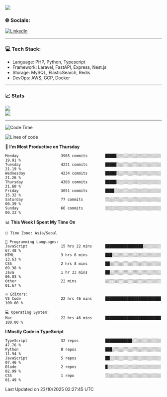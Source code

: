 <!--[![](https://visitcount.itsvg.in/api?id=jin-wk&icon=7&color=12)](https://visitcount.itsvg.in)-->
<!--[![Hits](https://hits.seeyoufarm.com/api/count/incr/badge.svg?url=https%3A%2F%2Fgithub.com%2Fjin-wk&count_bg=%235F625C&title_bg=%23555555&icon=github.svg&icon_color=%23E7E7E7&title=Hits&edge_flat=false)](https://hits.seeyoufarm.com)-->
![](https://komarev.com/ghpvc/?username=jin-wk&color=lightgrey&style=for-the-badge)

### 🌐 Socials:
[![LinkedIn](https://img.shields.io/badge/LinkedIn-%230077B5.svg?logo=linkedin&logoColor=white)](https://linkedin.com/in/jinwook-lee-242625241) 

---

### 💻 Tech Stack:
  - Language: PHP, Python, Typescript
  - Framework: Laravel, FastAPI, Express, Nest.js
  - Storage: MySQL, ElasticSearch, Redis
  - DevOps: AWS, GCP, Docker

---

### 📈 Stats
![](https://github-readme-stats.vercel.app/api?username=jin-wk&theme=dark&hide_border=true&include_all_commits=true&count_private=true)<br/>
![](https://github-readme-streak-stats.herokuapp.com/?user=jin-wk&theme=dark&hide_border=true)<br/>

---

<!--START_SECTION:waka-->
![Code Time](http://img.shields.io/badge/Code%20Time-2%2C695%20hrs%2041%20mins-blue)

![Lines of code](https://img.shields.io/badge/From%20Hello%20World%20I%27ve%20Written-5.7%20million%20lines%20of%20code-blue)

📅 **I'm Most Productive on Thursday** 

```text
Monday                   3965 commits        █████░░░░░░░░░░░░░░░░░░░░   19.91 % 
Tuesday                  4221 commits        █████░░░░░░░░░░░░░░░░░░░░   21.19 % 
Wednesday                4234 commits        █████░░░░░░░░░░░░░░░░░░░░   21.26 % 
Thursday                 4303 commits        █████░░░░░░░░░░░░░░░░░░░░   21.60 % 
Friday                   3051 commits        ████░░░░░░░░░░░░░░░░░░░░░   15.32 % 
Saturday                 77 commits          ░░░░░░░░░░░░░░░░░░░░░░░░░   00.39 % 
Sunday                   66 commits          ░░░░░░░░░░░░░░░░░░░░░░░░░   00.33 % 
```


📊 **This Week I Spent My Time On** 

```text
🕑︎ Time Zone: Asia/Seoul

💬 Programming Languages: 
JavaScript               15 hrs 22 mins      █████████████████░░░░░░░░   67.48 % 
HTML                     3 hrs 6 mins        ███░░░░░░░░░░░░░░░░░░░░░░   13.63 % 
CSS                      2 hrs 8 mins        ██░░░░░░░░░░░░░░░░░░░░░░░   09.38 % 
Java                     1 hr 33 mins        ██░░░░░░░░░░░░░░░░░░░░░░░   06.83 % 
Other                    22 mins             ░░░░░░░░░░░░░░░░░░░░░░░░░   01.67 % 

🔥 Editors: 
VS Code                  22 hrs 46 mins      █████████████████████████   100.00 % 

💻 Operating System: 
Mac                      22 hrs 46 mins      █████████████████████████   100.00 % 
```

**I Mostly Code in TypeScript** 

```text
TypeScript               32 repos            ████████████░░░░░░░░░░░░░   47.76 % 
Python                   8 repos             ███░░░░░░░░░░░░░░░░░░░░░░   11.94 % 
JavaScript               5 repos             ██░░░░░░░░░░░░░░░░░░░░░░░   07.46 % 
Blade                    2 repos             █░░░░░░░░░░░░░░░░░░░░░░░░   02.99 % 
CSS                      1 repo              ░░░░░░░░░░░░░░░░░░░░░░░░░   01.49 % 
```




 Last Updated on 23/10/2025 02:27:45 UTC
<!--END_SECTION:waka-->
